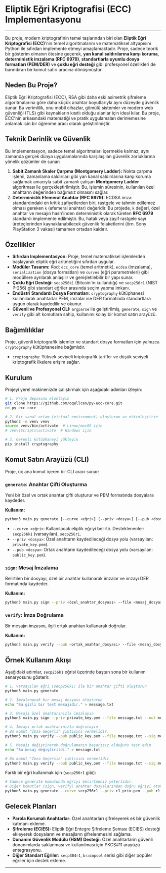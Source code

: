 # Eliptik Eğri Kriptografisi (ECC) Implementasyonu
---

Bu proje, modern kriptografinin temel taşlarından biri olan **Eliptik Eğri Kriptografisi (ECC)**'nin temel algoritmalarını ve matematiksel altyapısını Python ile sıfırdan implemente etmeyi amaçlamaktadır. Proje, sadece teorik bir gösterim olmanın ötesine geçerek, **yan kanal saldırılarına karşı koruma**, **deterministik imzalama (RFC 6979)**, **standartlarla uyumlu dosya formatları (PEM/DER)** ve **çoklu eğri desteği** gibi profesyonel özellikleri de barındıran bir komut satırı aracına dönüşmüştür.

## Neden Bu Proje?

Eliptik Eğri Kriptografisi (ECC), RSA gibi daha eski asimetrik şifreleme algoritmalarına göre daha küçük anahtar boyutlarıyla aynı düzeyde güvenlik sunar. Bu verimlilik, onu mobil cihazlar, gömülü sistemler ve modern web güvenliği (TLS) gibi kaynakların kısıtlı olduğu alanlar için ideal kılar. Bu proje, ECC'nin arkasındaki matematiği ve pratik uygulamaları derinlemesine anlamak için bir öğrenme aracı olarak geliştirilmiştir.

## Teknik Derinlik ve Güvenlik

Bu implementasyon, sadece temel algoritmaları içermekle kalmaz, aynı zamanda gerçek dünya uygulamalarında karşılaşılan güvenlik zorluklarına yönelik çözümler de sunar:

1.  **Sabit Zamanlı Skaler Çarpma (Montgomery Ladder):** Nokta çarpma işlemi, zamanlama saldırıları gibi yan kanal saldırılarına karşı koruma sağlamak amacıyla sabit zamanlı çalışan **Montgomery Ladder** algoritması ile gerçekleştirilmiştir. Bu, işlemin süresinin, kullanılan özel anahtarın değerinden bağımsız olmasını sağlar.
2.  **Deterministik Efemeral Anahtar (RFC 6979):** ECDSA imza standardındaki en kritik zafiyetlerden biri, rastgele ve tahmin edilemez olması gereken `k` (efemeral anahtar) değeridir. Bu projede, `k` değeri, özel anahtar ve mesajın hash'inden deterministik olarak türeten **RFC 6979** standardı implemente edilmiştir. Bu, hatalı veya zayıf rastgele sayı üreteçlerinden kaynaklanabilecek güvenlik felaketlerini (örn. Sony PlayStation 3 vakası) tamamen ortadan kaldırır.

## Özellikler

*   **Sıfırdan Implementasyon:** Proje, temel matematiksel işlemlerden başlayarak eliptik eğri aritmetiğini sıfırdan uygular.
*   **Modüler Tasarım:** Kod; `ecc_core` (temel aritmetik), `ecdsa` (imzalama), `serialization` (dosya formatları) ve `curves` (eğri parametreleri) gibi modüllere ayrılarak anlaşılır ve genişletilebilir bir yapı sunar.
*   **Çoklu Eğri Desteği:** `secp256k1` (Bitcoin'in kullandığı) ve `secp256r1` (NIST P-256) gibi standart eğriler arasında seçim yapma imkanı.
*   **Endüstri Standardı Dosya Formatları:** `cryptography` kütüphanesi kullanılarak anahtarlar PEM, imzalar ise DER formatında standartlara uygun olarak kaydedilir ve okunur.
*   **Güvenli ve Profesyonel CLI:** `argparse` ile geliştirilmiş, `generate`, `sign` ve `verify` gibi alt komutlara sahip, kullanımı kolay bir komut satırı arayüzü.

## Bağımlılıklar

Proje, güvenli kriptografik işlemler ve standart dosya formatları için yalnızca `cryptography` kütüphanesine bağımlıdır.

*   `cryptography`: Yüksek seviyeli kriptografik tarifler ve düşük seviyeli kriptografik ilkelere erişim sağlar.

## Kurulum

Projeyi yerel makinenizde çalıştırmak için aşağıdaki adımları izleyin:

```sh
# 1. Proje deposunu klonlayın
git clone https://github.com/oqullcan/py-ecc-core.git
cd py-ecc-core

# 2. Bir sanal ortam (virtual environment) oluşturun ve etkinleştirin
python3 -m venv venv
source venv/bin/activate  # Linux/macOS için
# venv\Scripts\activate  # Windows için

# 3. Gerekli kütüphaneyi yükleyin
pip install cryptography
```

## Komut Satırı Arayüzü (CLI)

Proje, üç ana komut içeren bir CLI aracı sunar:

### `generate`: Anahtar Çifti Oluşturma

Yeni bir özel ve ortak anahtar çifti oluşturur ve PEM formatında dosyalara kaydeder.

**Kullanım:**
```sh
python3 main.py generate [--curve <eğri>] [--priv <dosya>] [--pub <dosya>]
```

*   `--curve <eğri>`: Kullanılacak eliptik eğriyi belirtir. Desteklenenler: `secp256k1` (varsayılan), `secp256r1`.
*   `--priv <dosya>`: Özel anahtarın kaydedileceği dosya yolu (varsayılan: `private_key.pem`).
*   `--pub <dosya>`: Ortak anahtarın kaydedileceği dosya yolu (varsayılan: `public_key.pem`).

### `sign`: Mesaj İmzalama

Belirtilen bir dosyayı, özel bir anahtar kullanarak imzalar ve imzayı DER formatında kaydeder.

**Kullanım:**
```sh
python3 main.py sign --priv <özel_anahtar_dosyası> --file <mesaj_dosyası> [--out <imza_dosyası>]
```

### `verify`: İmza Doğrulama

Bir mesajın imzasını, ilgili ortak anahtarı kullanarak doğrular.

**Kullanım:**
```sh
python3 main.py verify --pub <ortak_anahtar_dosyası> --file <mesaj_dosyası> --sig <imza_dosyası>
```

## Örnek Kullanım Akışı

Aşağıdaki adımlar, `secp256k1` eğrisi üzerinde baştan sona bir kullanım senaryosunu gösterir.

```sh
# 1. Varsayılan eğri (secp256k1) ile bir anahtar çifti oluşturun
python3 main.py generate

# 2. İmzalanacak bir mesaj dosyası oluşturun
echo "Bu gizli bir test mesajıdır." > message.txt

# 3. Mesajı özel anahtarınızla imzalayın
python3 main.py sign --priv private_key.pem --file message.txt --out message.sig

# 4. İmzayı ortak anahtarınızla doğrulayın
# Bu komut "İmza Geçerli" çıktısını vermelidir.
python3 main.py verify --pub public_key.pem --file message.txt --sig message.sig

# 5. Mesajı değiştirerek doğrulamanın başarısız olduğunu test edin
echo "Bu mesaj değiştirildi." > message.txt

# Bu komut "İmza Geçersiz" çıktısını vermelidir.
python3 main.py verify --pub public_key.pem --file message.txt --sig message.sig
```

Farklı bir eğri kullanmak için (`secp256r1` gibi):
```sh
# Sadece generate komutunda eğriyi belirtmeniz yeterlidir.
# Diğer komutlar (sign, verify) anahtar dosyalarından doğru eğriyi otomatik olarak anlar.
python3 main.py generate --curve secp256r1 --priv r1_priv.pem --pub r1_pub.pem
```

## Gelecek Planları

*   **Parola Korumalı Anahtarlar:** Özel anahtarları şifreleyerek ek bir güvenlik katmanı ekleme.
*   **Şifreleme (ECIES):** Eliptik Eğri Entegre Şifreleme Şeması (ECIES) desteği ekleyerek dosyaların ve mesajların şifrelenmesini sağlama.
*   **Donanım Güvenlik Modülü (HSM) Desteği:** Özel anahtarların güvenli donanımlarda saklanması ve kullanılması için PKCS#11 arayüzü entegrasyonu.
*   **Diğer Standart Eğriler:** `secp384r1`, `brainpool` serisi gibi diğer popüler eğriler için destek ekleme.

---
